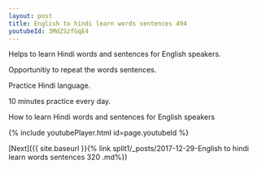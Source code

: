 ```yaml
---
layout: post
title: English to hindi learn words sentences 494 
youtubeId: 3MdZSzfGqE4
---
```

 
 
Helps to learn Hindi words and sentences for English speakers.

Opportunitiy to repeat the words sentences. 

Practice Hindi language. 
 
10 minutes practice every day. 
 
How to learn Hindi words and sentences for English speakers 
 
{% include youtubePlayer.html id=page.youtubeId %}
 
 
[Next]({{ site.baseurl }}{% link  split1/_posts/2017-12-29-English to hindi learn words sentences 320 .md%})
 

